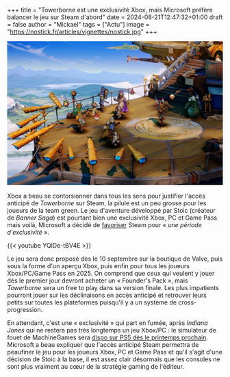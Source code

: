 +++
title = "Towerborne est une exclusivité Xbox, mais Microsoft préfère balancer le jeu sur Steam d'abord"
date = 2024-08-21T12:47:32+01:00
draft = false
author = "Mickael"
tags = ["Actu"]
image = "https://nostick.fr/articles/vignettes/nostick.jpg"
+++

![Towerborne](towerborne.jpg "")

Xbox a beau se contorsionner dans tous les sens pour justifier l'accès anticipé de *Towerborne* sur Steam, la pilule est un peu grosse pour les joueurs de la team green. Le jeu d'aventure développé par Stoic (créateur de *Banner Saga*) est pourtant bien une exclusivité Xbox, PC et Game Pass mais voilà, Microsoft a décidé de [favoriser](https://news.xbox.com/en-us/2024/08/20/towerborne-why-early-access-and-a-focus-on-fun-means-a-better-game-for-everyone/) Steam pour « *une période d'exclusivité* ». 

{{< youtube YQlDe-tBV4E >}} 

Le jeu sera donc proposé dès le 10 septembre sur la boutique de Valve, puis sous la forme d'un aperçu Xbox, puis enfin pour tous les joueurs Xbox/PC/Game Pass en 2025. On comprend que ceux qui veulent y jouer dès le premier jour devront acheter un « Founder's Pack », mais *Towerborne* sera un free to play dans sa version finale. Les plus impatients pourront jouer sur les déclinaisons en accès anticipé et retrouver leurs petits sur toutes les plateformes puisqu'il y a un système de cross-progression.

En attendant, c'est une « exclusivité » qui part en fumée, après *Indiana Jones* qui ne restera pas très longtemps un jeu Xbox/PC : le simulateur de fouet de MachineGames sera [dispo sur PS5 dès le printemps prochain](https://nostick.fr/articles/2024/aout/2008-indiana-jones-et-le-cercle-ancien-ps5/). Microsoft a beau expliquer que l'accès anticipé Steam permettra de peaufiner le jeu pour les joueurs Xbox, PC et Game Pass et qu'il s'agit d'une décision de Stoic à la base, il est assez clair désormais que les consoles ne sont plus vraiment au cœur de la stratégie gaming de l'éditeur.